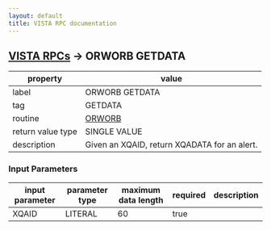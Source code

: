 ```yaml
---
layout: default
title: VISTA RPC documentation
---
```




## [VISTA RPCs](TableOfContent.md) &#8594; ORWORB GETDATA 

 property | value 
--- | --- 
 label | ORWORB GETDATA
 tag | GETDATA
 routine | [ORWORB](http://code.osehra.org/dox/Routine_ORWORB_source.html)
 return value type | SINGLE VALUE
 description | Given an XQAID, return XQADATA for an alert.

### Input Parameters

| input parameter | parameter type | maximum data length | required | description | 
| --- | --- | --- | --- | --- | 
| XQAID | LITERAL | 60 | true |  | 
